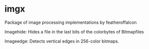 # imgx
Package of image processing implementations by featheroffalcon

Imagehide:
  Hides a file in the last bits of the colorbytes of Bitmapfiles

Imageedge:
  Detects vertical edges in 256-color bitmaps.
